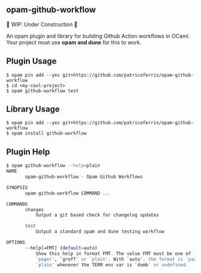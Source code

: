 opam-github-workflow
--------------------

🚧 WIP: Under Construction 🚧

An opam plugin and library for building Github Action workflows in OCaml. Your project must use **opam and dune** for this to work.

## Plugin Usage 

```
$ opam pin add --yes git+https://github.com/patricoferris/opam-github-workflow
$ cd <my-cool-project>
$ opam github-workflow test
```

## Library Usage 

```
$ opam pin add --yes git+https://github.com/patricoferris/opam-github-workflow
$ opam install github-workflow
```

## Plugin Help 

```sh
$ opam github-workflow --help=plain
NAME
       opam-github-workflow - Opam Github Workflows

SYNOPSIS
       opam-github-workflow COMMAND ...

COMMANDS
       changes
           Output a git based check for changelog updates

       test
           Output a standard opam and dune testing workflow

OPTIONS
       --help[=FMT] (default=auto)
           Show this help in format FMT. The value FMT must be one of `auto',
           `pager', `groff' or `plain'. With `auto', the format is `pager` or
           `plain' whenever the TERM env var is `dumb' or undefined.

```
